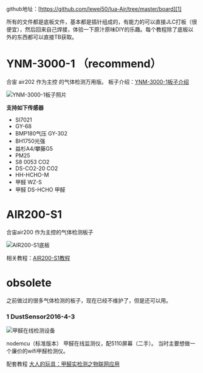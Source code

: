 
github地址：[https://github.com/lewei50/lua-Air/tree/master/board][1]

所有的文件都是底板文件，基本都是插针组成的，有能力的可以直接JLC打板（很便宜），然后回来自己焊接，体验一下原汁原味DIY的乐趣。每个教程除了底板以外的东西都可以直接TB获取。

# YNM-3000-1 （recommend）

合宙 air202 作为主控 的气体检测万用版。
板子介绍：[YNM-3000-1板子介绍][2]

![YNM-3000-1板子照片][3]

**支持如下传感器**
 - SI7021	 
 - GY-68 	
 - BMP180气压 GY-302	
 - BH1750光强 
 - 益杉A4/攀藤G5	
 - PM25 
 - S8 0053	CO2 
 - DS-CO2-20 	CO2 
 - HH-HCHO-M	
 - 甲醛 WZ-S	
 - 甲醛 DS-HCHO	甲醛



# AIR200-S1
合宙air200 作为主控的气体检测板子

![AIR200-S1底板][4]

相关教程：[AIR200-S1教程][5]

# obsolete
之前做过的很多气体检测的板子，现在已经不维护了，但是还可以用。


### 1 DustSensor2016-4-3


![甲醛在线检测设备][6]

nodemcu（标准版本） 甲醛在线监测仪，配5110屏幕（二手）。
当时主要想做一个廉价的wifi甲醛检测仪。

配套教程
[大人的玩具：甲醛实检测之物联网应用][7]


  [1]: https://github.com/lewei50/lua-Air/tree/master/board
  [2]: http://www.jianshu.com/p/9097f54e2594
  [3]: http://doc-resources.lewei50.com/lewei50/img/ug25-20171107-1.jpg
  [4]: http://doc-resources.lewei50.com/lewei50/img/LuaAir-20171115-2.jpg
  [5]: http://www.jianshu.com/p/a4f0523c3447?utm_source=desktop&utm_medium=timeline
  [6]: http://doc-resources.lewei50.com/lewei50/img/LuaAir-20171115-1.jpg
  [7]: https://post.smzdm.com/p/443892/
